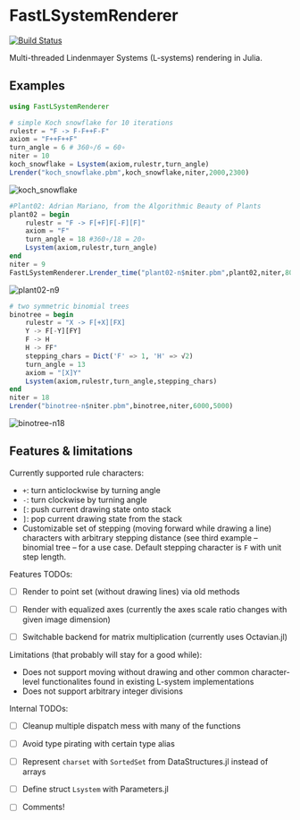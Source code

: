 # FastLSystemRenderer

[![Build Status](https://github.com/J1MC83N/FastLSystemRenderer.jl/actions/workflows/CI.yml/badge.svg?branch=main)](https://github.com/J1MC83N/FastLSystemRenderer.jl/actions/workflows/CI.yml?query=branch%3Amain)

Multi-threaded Lindenmayer Systems (L-systems) rendering in Julia. 


## Examples
```julia
using FastLSystemRenderer

# simple Koch snowflake for 10 iterations
rulestr = "F -> F-F++F-F"
axiom = "F++F++F"
turn_angle = 6 # 360∘/6 = 60∘
niter = 10
koch_snowflake = Lsystem(axiom,rulestr,turn_angle)
Lrender("koch_snowflake.pbm",koch_snowflake,niter,2000,2300)
```

![koch_snowflake](https://user-images.githubusercontent.com/40559557/215311192-31731801-d9d6-4897-bdec-085a6490ac89.png)


```julia
#Plant02: Adrian Mariano, from the Algorithmic Beauty of Plants
plant02 = begin
    rulestr = "F -> F[+F]F[-F][F]"
    axiom = "F"
    turn_angle = 18 #360∘/18 = 20∘
    Lsystem(axiom,rulestr,turn_angle)
end
niter = 9
FastLSystemRenderer.Lrender_time("plant02-n$niter.pbm",plant02,niter,8000,5000)
```
![plant02-n9](https://user-images.githubusercontent.com/40559557/215312164-ea794a30-0711-419a-bf99-a5ba5cd61c3a.png)

```julia
# two symmetric binomial trees
binotree = begin
    rulestr = "X -> F[+X][FX]
    Y -> F[-Y][FY]
    F -> H
    H -> FF"
    stepping_chars = Dict('F' => 1, 'H' => √2)
    turn_angle = 13
    axiom = "[X]Y"
    Lsystem(axiom,rulestr,turn_angle,stepping_chars)
end
niter = 18
Lrender("binotree-n$niter.pbm",binotree,niter,6000,5000)
```

![binotree-n18](https://user-images.githubusercontent.com/40559557/215314040-6c3eef21-356c-4a42-a599-b3ce953a57f0.png)



## Features & limitations

Currently supported rule characters: 
* `+`: turn anticlockwise by turning angle
* `-`: turn clockwise by turning angle
* `[`: push current drawing state onto stack
* `]`: pop current drawing state from the stack
* Customizable set of stepping (moving forward while drawing a line) characters with arbitrary stepping distance (see third example – binomial tree – for a use case. Default stepping character is `F` with unit step length. 

Features TODOs:
- [ ] Render to point set (without drawing lines) via old methods
- [ ] Render with equalized axes (currently the axes scale ratio changes with given image dimension)
- [ ] Switchable backend for matrix multiplication (currently uses Octavian.jl)


Limitations (that probably will stay for a good while):
* Does not support moving without drawing and other common character-level functionalites found in existing L-system implementations
* Does not support arbitrary integer divisions

Internal TODOs:
- [ ] Cleanup multiple dispatch mess with many of the functions
- [ ] Avoid type pirating with certain type alias
- [ ] Represent `charset` with `SortedSet` from DataStructures.jl instead of arrays
- [ ] Define struct `Lsystem` with Parameters.jl
- [ ] Comments!






